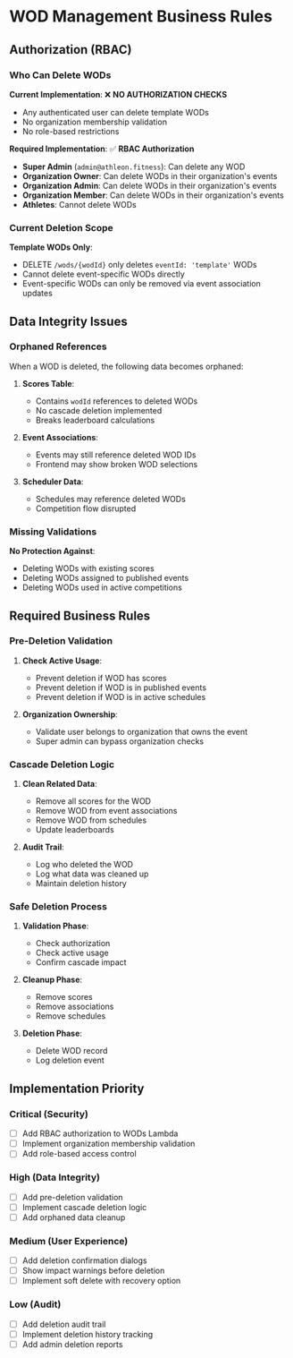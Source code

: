 # WOD Management Business Rules

## Authorization (RBAC)

### Who Can Delete WODs

**Current Implementation**: ❌ **NO AUTHORIZATION CHECKS**
- Any authenticated user can delete template WODs
- No organization membership validation
- No role-based restrictions

**Required Implementation**: ✅ **RBAC Authorization**
- **Super Admin** (`admin@athleon.fitness`): Can delete any WOD
- **Organization Owner**: Can delete WODs in their organization's events
- **Organization Admin**: Can delete WODs in their organization's events  
- **Organization Member**: Can delete WODs in their organization's events
- **Athletes**: Cannot delete WODs

### Current Deletion Scope

**Template WODs Only**: 
- DELETE `/wods/{wodId}` only deletes `eventId: 'template'` WODs
- Cannot delete event-specific WODs directly
- Event-specific WODs can only be removed via event association updates

## Data Integrity Issues

### Orphaned References
When a WOD is deleted, the following data becomes orphaned:

1. **Scores Table**: 
   - Contains `wodId` references to deleted WODs
   - No cascade deletion implemented
   - Breaks leaderboard calculations

2. **Event Associations**:
   - Events may still reference deleted WOD IDs
   - Frontend may show broken WOD selections

3. **Scheduler Data**:
   - Schedules may reference deleted WODs
   - Competition flow disrupted

### Missing Validations

**No Protection Against**:
- Deleting WODs with existing scores
- Deleting WODs assigned to published events
- Deleting WODs used in active competitions

## Required Business Rules

### Pre-Deletion Validation
1. **Check Active Usage**:
   - Prevent deletion if WOD has scores
   - Prevent deletion if WOD is in published events
   - Prevent deletion if WOD is in active schedules

2. **Organization Ownership**:
   - Validate user belongs to organization that owns the event
   - Super admin can bypass organization checks

### Cascade Deletion Logic
1. **Clean Related Data**:
   - Remove all scores for the WOD
   - Remove WOD from event associations
   - Remove WOD from schedules
   - Update leaderboards

2. **Audit Trail**:
   - Log who deleted the WOD
   - Log what data was cleaned up
   - Maintain deletion history

### Safe Deletion Process
1. **Validation Phase**:
   - Check authorization
   - Check active usage
   - Confirm cascade impact

2. **Cleanup Phase**:
   - Remove scores
   - Remove associations
   - Remove schedules

3. **Deletion Phase**:
   - Delete WOD record
   - Log deletion event

## Implementation Priority

### Critical (Security)
- [ ] Add RBAC authorization to WODs Lambda
- [ ] Implement organization membership validation
- [ ] Add role-based access control

### High (Data Integrity)
- [ ] Add pre-deletion validation
- [ ] Implement cascade deletion logic
- [ ] Add orphaned data cleanup

### Medium (User Experience)
- [ ] Add deletion confirmation dialogs
- [ ] Show impact warnings before deletion
- [ ] Implement soft delete with recovery option

### Low (Audit)
- [ ] Add deletion audit trail
- [ ] Implement deletion history tracking
- [ ] Add admin deletion reports
